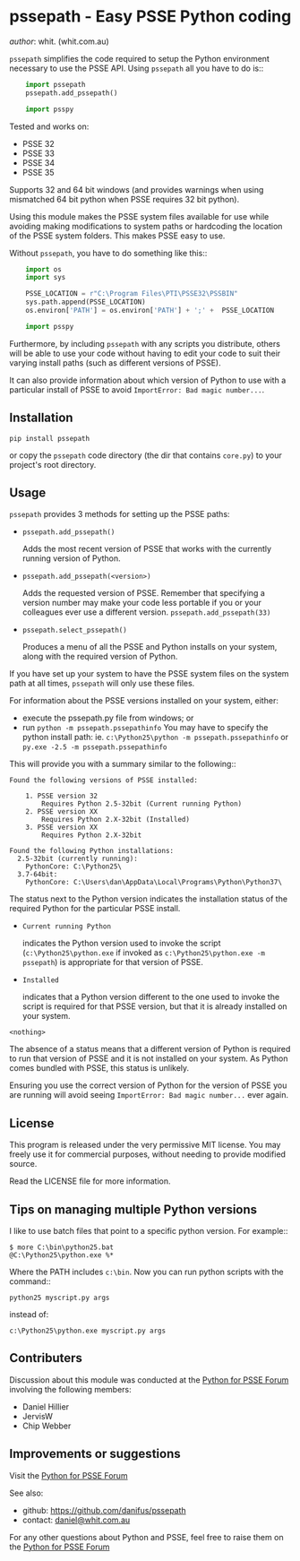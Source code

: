 pssepath - Easy PSSE Python coding
====================================

*author*: whit. (whit.com.au)

`pssepath` simplifies the code required to setup the Python environment necessary
to use the PSSE API. Using `pssepath` all you have to do is::

```python
    import pssepath
    pssepath.add_pssepath()

    import psspy
```

Tested and works on:

- PSSE 32
- PSSE 33
- PSSE 34
- PSSE 35

Supports 32 and 64 bit windows (and provides warnings when using mismatched 64
bit python when PSSE requires 32 bit python).

Using this module makes the PSSE system files available for use while avoiding
making modifications to system paths or hardcoding the location of the PSSE
system folders. This makes PSSE easy to use.

Without `pssepath`, you have to do something like this::

```python
    import os
    import sys

    PSSE_LOCATION = r"C:\Program Files\PTI\PSSE32\PSSBIN"
    sys.path.append(PSSE_LOCATION)
    os.environ['PATH'] = os.environ['PATH'] + ';' +  PSSE_LOCATION

    import psspy
```

Furthermore, by including `pssepath` with any scripts you distribute, others will
be able to use your code without having to edit your code to suit their
varying install paths (such as different versions of PSSE).

It can also provide information about which version of Python to use with a
particular install of PSSE to avoid `ImportError: Bad magic number...`.

Installation
-------------

`pip install pssepath`

or copy the `pssepath` code directory (the dir that contains `core.py`) to your
project's root directory.


Usage
------
`pssepath` provides 3 methods for setting up the PSSE paths:


- `pssepath.add_pssepath()`

    Adds the most recent version of PSSE that works with the currently
    running version of Python.

- `pssepath.add_pssepath(<version>)`

    Adds the requested version of PSSE. Remember that specifying a version
    number may make your code less portable if you or your colleagues ever use a
    different version.  `pssepath.add_pssepath(33)`

- `pssepath.select_pssepath()`

    Produces a menu of all the PSSE and Python installs on your system,
    along with the required version of Python.

If you have set up your system to have the PSSE system files on the system path
at all times, `pssepath` will only use these files.

For information about the PSSE versions installed on your system, either:

- execute the pssepath.py file from windows; or
- run `python -m pssepath.pssepathinfo` You may have to specify the python
  install path: ie. `c:\Python25\python -m pssepath.pssepathinfo` or `py.exe
  -2.5 -m pssepath.pssepathinfo`

This will provide you with a summary similar to the following::

```
Found the following versions of PSSE installed:

    1. PSSE version 32
        Requires Python 2.5-32bit (Current running Python)
    2. PSSE version XX
        Requires Python 2.X-32bit (Installed)
    3. PSSE version XX
        Requires Python 2.X-32bit

Found the following Python installations:
  2.5-32bit (currently running):
    PythonCore: C:\Python25\
  3.7-64bit:
    PythonCore: C:\Users\dan\AppData\Local\Programs\Python\Python37\
```

The status next to the Python version indicates the installation status of the
required Python for the particular PSSE install.

- `Current running Python`

    indicates the Python version used to invoke the script
    (`c:\Python25\python.exe` if invoked as `c:\Python25\python.exe -m pssepath`) is
    appropriate for that version of PSSE.

- `Installed`

  indicates that a Python version different to the one used to invoke the
  script is required for that PSSE version, but that it is already installed
  on your system.

`<nothing>`

  The absence of a status means that a different version of Python is
  required to run that version of PSSE and it is not installed on your
  system. As Python comes bundled with PSSE, this status is unlikely.

Ensuring you use the correct version of Python for the version of PSSE you are
running will avoid seeing `ImportError: Bad magic number...` ever again.

License
--------
This program is released under the very permissive MIT license. You may freely
use it for commercial purposes, without needing to provide modified source.

Read the LICENSE file for more information.

Tips on managing multiple Python versions
-------------------------------------------
I like to use batch files that point to a specific python version.  For
example::

```shell
$ more C:\bin\python25.bat
@C:\Python25\python.exe %*
```

Where the PATH includes `c:\bin`.  Now you can run python scripts with the
command::

```shell
python25 myscript.py args
```

instead of:

```shell
c:\Python25\python.exe myscript.py args
```

Contributers
--------------
Discussion about this module was conducted at the [Python for PSSE Forum](https://psspy.org/psse-help-forum/question/3/how-do-i-import-the-psspy-module-in-a-python>) involving the following members:

- Daniel Hillier
- JervisW
- Chip Webber

Improvements or suggestions
-----------------------------
Visit the [Python for PSSE Forum](https://psspy.org/psse-help-forum/question/3/how-do-i-import-the-psspy-module-in-a-python>)

See also:

- github: https://github.com/danifus/pssepath
- contact: daniel@whit.com.au

For any other questions about Python and PSSE, feel free to raise them on the
[Python for PSSE Forum](https://psspy.org>)
